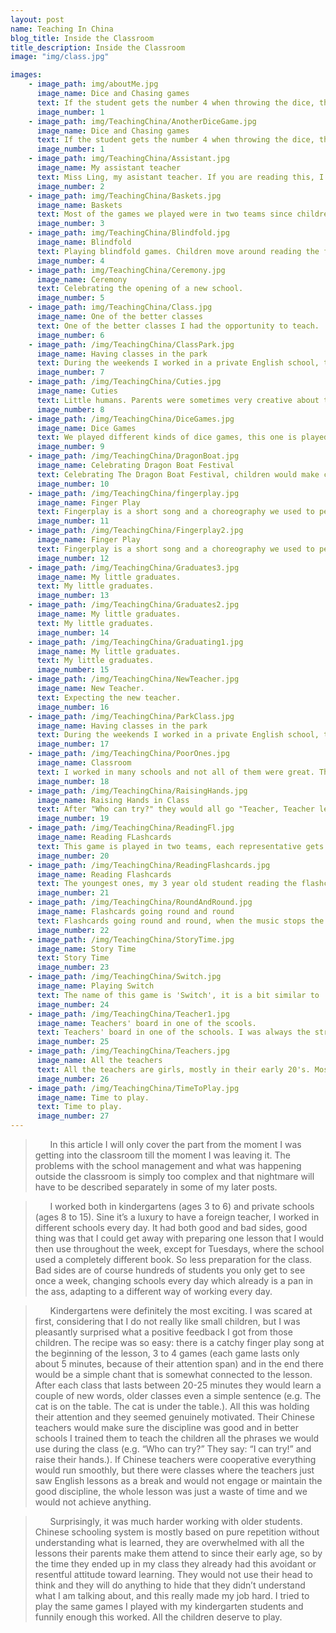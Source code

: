 ```yaml
---
layout: post
name: Teaching In China
blog_title: Inside the Classroom
title_description: Inside the Classroom
image: "img/class.jpg"

images:
    - image_path: img/aboutMe.jpg
      image_name: Dice and Chasing games
      text: If the student gets the number 4 when throwing the dice, the other student standing on place number 4 can chase her. Otherwise, she just reads the flashcard. 
      image_number: 1
    - image_path: img/TeachingChina/AnotherDiceGame.jpg
      image_name: Dice and Chasing games
      text: If the student gets the number 4 when throwing the dice, the other student standing on place number 4 can chase her. Otherwise, she just reads the flashcard. 
      image_number: 1
    - image_path: img/TeachingChina/Assistant.jpg
      image_name: My assistant teacher
      text: Miss Ling, my asistant teacher. If you are reading this, I want you to know that you and Mrs. Lee made my life so much easier, thank you for your help, I couldn't do it without you. 
      image_number: 2
    - image_path: img/TeachingChina/Baskets.jpg
      image_name: Baskets
      text: Most of the games we played were in two teams since children at this age really like to compete. So does this game, if the children can read the flashcard correctly they get a try at throwing the ball in their basket, at the end of the game we count the balls in the baskets and the team with more scores win. 
      image_number: 3
    - image_path: img/TeachingChina/Blindfold.jpg
      image_name: Blindfold
      text: Playing blindfold games. Children move around reading the flashcards, When I yell 'down!' they squat down and the kid in the middle that is blindfolded is trying to find the nearest kid and if he/she can guess who it is then the other kid goes in the middle and the game continues. 
      image_number: 4
    - image_path: img/TeachingChina/Ceremony.jpg
      image_name: Ceremony
      text: Celebrating the opening of a new school. 
      image_number: 5
    - image_path: img/TeachingChina/Class.jpg
      image_name: One of the better classes 
      text: One of the better classes I had the opportunity to teach.
      image_number: 6
    - image_path: /img/TeachingChina/ClassPark.jpg
      image_name: Having classes in the park
      text: During the weekends I worked in a private English school, the weather was nice so we decided to have a class in the nearby park. 
      image_number: 7
    - image_path: /img/TeachingChina/Cuties.jpg
      image_name: Cuties
      text: Little humans. Parents were sometimes very creative about their outfit. 
      image_number: 8
    - image_path: /img/TeachingChina/DiceGames.jpg
      image_name: Dice Games
      text: We played different kinds of dice games, this one is played in pair, they throw the dice and move forward reading all the flashcards they step on. The first student to reach the end wins. 
      image_number: 9
    - image_path: /img/TeachingChina/DragonBoat.jpg
      image_name: Celebrating Dragon Boat Festival
      text: Celebrating The Dragon Boat Festival, children would make cardboard boats and race in them. 
      image_number: 10
    - image_path: /img/TeachingChina/fingerplay.jpg
      image_name: Finger Play
      text: Fingerplay is a short song and a choreography we used to perform at the begining of the class, the point was to prepare the student for the class. 
      image_number: 11
    - image_path: /img/TeachingChina/Fingerplay2.jpg
      image_name: Finger Play
      text: Fingerplay is a short song and a choreography we used to perform at the begining of the class, the point was to prepare the student for the class. 
      image_number: 12
    - image_path: /img/TeachingChina/Graduates3.jpg
      image_name: My little graduates. 
      text: My little graduates. 
      image_number: 13
    - image_path: /img/TeachingChina/Graduates2.jpg
      image_name: My little graduates. 
      text: My little graduates. 
      image_number: 14
    - image_path: /img/TeachingChina/Graduating1.jpg
      image_name: My little graduates. 
      text: My little graduates. 
      image_number: 15
    - image_path: /img/TeachingChina/NewTeacher.jpg
      image_name: New Teacher. 
      text: Expecting the new teacher. 
      image_number: 16
    - image_path: /img/TeachingChina/ParkClass.jpg
      image_name: Having classes in the park
      text: During the weekends I worked in a private English school, the weather was nice so we decided to have a class in the nearby park. 
      image_number: 17
    - image_path: /img/TeachingChina/PoorOnes.jpg
      image_name: Classroom
      text: I worked in many schools and not all of them were great. This is my classroom in the poorest one I've worked in. Children were really smart and well behaved though. 
      image_number: 18
    - image_path: /img/TeachingChina/RaisingHands.jpg
      image_name: Raising Hands in Class
      text: After "Who can try?" they would all go "Teacher, Teacher let me try!" and raise their hands. 
      image_number: 19
    - image_path: /img/TeachingChina/ReadingFl.jpg
      image_name: Reading FLashcards
      text: This game is played in two teams, each representative gets three paper balls they try to throw them so that it would land on one of the flashcards. If they can read that flashcard, their team gets a point.  
      image_number: 20
    - image_path: /img/TeachingChina/ReadingFlashcards.jpg
      image_name: Reading Flashcards
      text: The youngest ones, my 3 year old student reading the flashcards.
      image_number: 21
    - image_path: /img/TeachingChina/RoundAndRound.jpg
      image_name: Flashcards going round and round
      text: Flashcards going round and round, when the music stops the kid who holds them has to read it. 
      image_number: 22
    - image_path: /img/TeachingChina/StoryTime.jpg
      image_name: Story Time
      text: Story Time
      image_number: 23
    - image_path: /img/TeachingChina/Switch.jpg
      image_name: Playing Switch
      text: The name of this game is 'Switch', it is a bit similar to 'Music chairs'. Children would stand in two lines next to chairs and read the flashcards I am showing them. When I say 'Swich' they would run to the opposite line and sit on a chair. Of course there was always one chair missing and a kid without it would leave the game. 
      image_number: 24
    - image_path: /img/TeachingChina/Teacher1.jpg
      image_name: Teachers' board in one of the scools. 
      text: Teachers' board in one of the schools. I was always the strange one, not only because of the race. 
      image_number: 25
    - image_path: /img/TeachingChina/Teachers.jpg
      image_name: All the teachers
      text: All the teachers are girls, mostly in their early 20's. Most of them never came back to work after getting married. 
      image_number: 26
    - image_path: /img/TeachingChina/TimeToPlay.jpg
      image_name: Time to play.
      text: Time to play.
      image_number: 27
---
```


>&nbsp;&nbsp;&nbsp;&nbsp;&nbsp;&nbsp;In this article I will only cover the part from the moment I was getting into the classroom till the moment I was leaving it. The problems with the school management and what was happening outside the classroom is simply too complex and that nightmare will have to be described separately in some of my later posts. 

>&nbsp;&nbsp;&nbsp;&nbsp;&nbsp;&nbsp;I worked both in kindergartens (ages 3 to 6) and private schools (ages 8 to 15). Sine it’s a luxury to have a foreign teacher, I worked in different schools every day. It had both good and bad sides, good thing was that I could get away with preparing one lesson that I would then use throughout the week, except for Tuesdays, where the school used a completely different book. So less preparation for the class. Bad sides are of course hundreds of students you only get to see once a week, changing schools every day which already is a pan in the ass, adapting to a different way of working every day. 

>&nbsp;&nbsp;&nbsp;&nbsp;&nbsp;&nbsp;Kindergartens were definitely the most exciting. I was scared at first, considering that I do not really like small children, but I was pleasantly surprised what a positive feedback I got from those children. The recipe was so easy: there is a catchy finger play song at the beginning of the lesson, 3 to 4 games (each game lasts only about 5 minutes, because of their attention span) and in the end there would be a simple chant that is somewhat connected to the lesson. After each class that lasts between 20-25 minutes they would learn a couple of new words, older classes even a simple sentence (e.g. The cat is on the table. The cat is under the table.). All this was holding their attention and they seemed genuinely motivated. Their Chinese teachers would make sure the discipline was good and in better schools I trained them to teach the children all the phrases we would use during the class (e.g. “Who can try?” They say: “I can try!” and raise their hands.). If Chinese teachers were cooperative everything would run smoothly, but there were classes where the teachers just saw English lessons as a break and would not engage or maintain the good discipline, the whole lesson was just a waste of time and we would not achieve anything. 

>&nbsp;&nbsp;&nbsp;&nbsp;&nbsp;&nbsp;Surprisingly, it was much harder working with older students. Chinese schooling system is mostly based on pure repetition without understanding what is learned, they are overwhelmed with all the lessons their parents make them attend to since their early age, so by the time they ended up in my class they already had this avoidant or resentful attitude toward learning. They would not use their head to think and they will do anything to hide that they didn’t understand what I am talking about, and this really made my job hard. I tried to play the same games I played with my kindergarten students and funnily enough this worked. All the children deserve to play. 